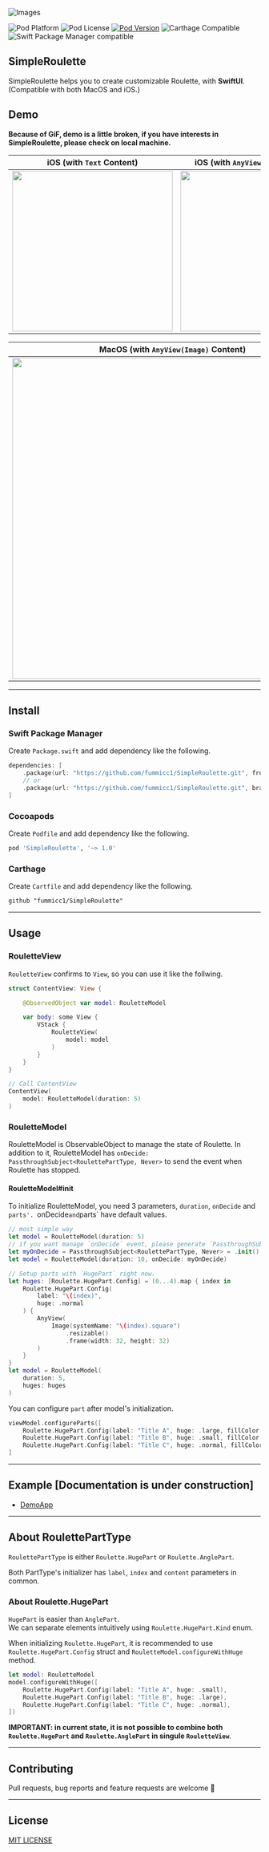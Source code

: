 ![Images](https://github.com/fummicc1/SimpleRoulette/blob/main/Assets/SimpleRoulette.png)

![Pod Platform](https://img.shields.io/cocoapods/p/SimpleRoulette.svg?style=flat)
![Pod License](https://img.shields.io/cocoapods/l/SimpleRoulette.svg?style=flat)
[![Pod Version](https://img.shields.io/cocoapods/v/SimpleRoulette.svg?style=flat)](http://cocoapods.org/pods/SimpleRoulette)
![Carthage Compatible](https://img.shields.io/badge/Carthage-compatible-4BC51D.svg?style=flat)
![Swift Package Manager compatible](https://img.shields.io/badge/Swift%20Package%20Manager-compatible-brightgreen.svg)


## SimpleRoulette

SimpleRoulette helps you to create customizable Roulette, with **SwiftUI**. (Compatible with both MacOS and iOS.)

## Demo

**Because of GiF, demo is a little broken, if you have interests in SimpleRoulette, please check on local machine.**

|iOS (with `Text` Content)|iOS (with `AnyView(Image)` Content)|
|---|---|
|<img src="https://github.com/fummicc1/SimpleRoulette/blob/main/Assets/Roulette_Ver_SwiftUI.gif" width=320px>|<img src="https://user-images.githubusercontent.com/44002126/159145680-abc1cf83-9860-4a7b-91b5-60122c193973.gif" width=320px>|

|MacOS (with `AnyView(Image)` Content)|
|---|
|<img src="https://user-images.githubusercontent.com/44002126/159145747-29f4e41c-0005-47f3-a343-604d887a3975.gif" width=640px>|


---

## Install

### Swift Package Manager

Create `Package.swift` and add dependency like the following.

```swift
dependencies: [
    .package(url: "https://github.com/fummicc1/SimpleRoulette.git", from: "1.0.0")
    // or
    .package(url: "https://github.com/fummicc1/SimpleRoulette.git", branch: "main")
]
```

### Cocoapods

Create `Podfile` and add dependency like the following.

```ruby
pod 'SimpleRoulette', '~> 1.0'
```

### Carthage

Create `Cartfile` and add dependency like the following.

```txt
github "fummicc1/SimpleRoulette"
```

---

## Usage


### RouletteView
`RouletteView` confirms to `View`, so you can use it like the follwing.

```swift
struct ContentView: View {

    @ObservedObject var model: RouletteModel

    var body: some View {
        VStack {
            RouletteView(
                model: model
            )
        }
    }
}

// Call ContentView
ContentView(
    model: RouletteModel(duration: 5)
)
```



### RouletteModel
RouletteModel is ObservableObject to manage the state of Roulette. In addition to it, RouletteModel has `onDecide: PassthroughSubject<RoulettePartType, Never>` to send the event when Roulette has stopped.

#### RouletteModel#init
To initialize RouletteModel, you need 3 parameters, `duration`, `onDecide` and `parts'. `onDecide` and `parts` have default values.

```swift
// most simple way
let model = RouletteModel(duration: 5)
// if you want manage `onDecide` event, please generate `PassthroughSubject` by yourself.
let myOnDecide = PassthroughSubject<RoulettePartType, Never> = .init()
let model = RouletteModel(duration: 10, onDecide: myOnDecide)

// Setup parts with `HugePart` right now.
let huges: [Roulette.HugePart.Config] = (0...4).map { index in
    Roulette.HugePart.Config(
        label: "\(index)",
        huge: .normal
    ) {
        AnyView(
            Image(systemName: "\(index).square")
                .resizable()
                .frame(width: 32, height: 32)
        )
    }
}
let model = RouletteModel(
    duration: 5,
    huges: huges
)
```

You can configure `part` after model's initialization.

```swift
viewModel.configureParts([
    Roulette.HugePart.Config(label: "Title A", huge: .large, fillColor: UIColor.systemTeal),
    Roulette.HugePart.Config(label: "Title B", huge: .small, fillColor: UIColor.systemBlue),
    Roulette.HugePart.Config(label: "Title C", huge: .normal, fillColor: UIColor.systemRed),
]
```

---

## Example [Documentation is under construction]

- [DemoApp]()

---

## About RoulettePartType

`RoulettePartType` is either `Roulette.HugePart` or `Roulette.AnglePart`.

Both PartType's initializer has `label`, `index` and `content` parameters in common.

### About Roulette.HugePart

`HugePart` is easier than `AnglePart`.  
We can separate elements intuitively using `Roulette.HugePart.Kind` enum.

When initializing `Roulette.HugePart`, it is recommended to use `Roulette.HugePart.Config` struct and `RouletteModel.configureWithHuge` method.

```swift
let model: RouletteModel
model.configureWithHuge([
    Roulette.HugePart.Config(label: "Title A", huge: .small),
    Roulette.HugePart.Config(label: "Title B", huge: .large),
    Roulette.HugePart.Config(label: "Title C", huge: .normal),
])
```

**IMPORTANT: in current state, it is not possible to combine both `Roulette.HugePart` and `Roulette.AnglePart` in singule `RouletteView`**.

---

## Contributing

Pull requests, bug reports and feature requests are welcome 🚀  

---

## License
[MIT LICENSE](https://github.com/fummicc1/SimpleRoulette/blob/main/LICENSE)
